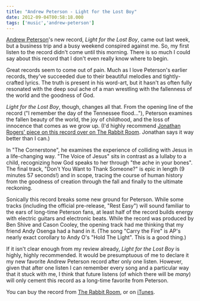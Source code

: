 ```yaml
---
title: "Andrew Peterson - Light for the Lost Boy"
date: 2012-09-04T00:58:18.000
tags: ['music','andrew-peterson']
---
```


[Andrew Peterson](http://www.andrew-peterson.com)'s new record, _Light for the Lost Boy_, came out last week, but a business trip and a busy weekend conspired against me. So, my first listen to the record didn't come until this morning. There is so much I could say about this record that I don't even really know where to begin.

Great records seem to come out of pain. Much as I love Peterson's earlier records, they've succeeded due to their beautiful melodies and tightly-crafted lyrics. The truth is present in his word-art, but it hasn't as often fully resonated with the deep soul ache of a man wrestling with the fallenness of the world and the goodness of God.

_Light for the Lost Boy_, though, changes all that. From the opening line of the record ("I remember the day of the Tennessee flood..."), Peterson examines the fallen beauty of the world, the joy of childhood, and the loss of innocence that comes as we grow up. (I'd highly recommend [Jonathan Rogers' piece on this record over on The Rabbit Room](http://www.rabbitroom.com/2012/08/album-release-light-for-the-lost-boy/). Jonathan says it way better than I can.)

In "The Cornerstone", he examines the experience of colliding with Jesus in a life-changing way. "The Voice of Jesus" sits in contrast as a lullaby to a child, recognizing how God speaks to her through "the ache in your bones". The final track, "Don't You Want to Thank Someone?" is epic in length (9 minutes 57 seconds!) and in scope, tracing the course of human history from the goodness of creation through the fall and finally to the ultimate reckoning.

Sonically this record breaks some new ground for Peterson. While some tracks (including the official pre-release, "Rest Easy") will sound familiar to the ears of long-time Peterson fans, at least half of the record builds energy with electric guitars and electronic beats. While the record was produced by Ben Shive and Cason Cooley, the opening track had me thinking that my friend Andy Osenga had a hand in it. (The song "Carry the Fire" is AP's nearly exact corollary to Andy O's "Hold The Light". This is a good thing.)

If it isn't clear enough from my review already, _Light for the Lost Boy_ is highly, highly recommended. It would be presumptuous of me to declare it my new favorite Andrew Peterson record after only one listen. However, given that after one listen I can remember every song and a particular way that it stuck with me, I think that future listens (of which there will be _many_) will only cement this record as a long-time favorite from Peterson.

You can buy the record from [The Rabbit Room](https://store.rabbitroom.com/product/light-for-the-lost-boy), or on [iTunes](http://itunes.apple.com/us/album/light-for-the-lost-boy/id550675056?ign-mpt=uo%3D4).
